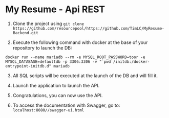 My Resume - Api REST
=====

1. Clone the project using `git clone https://github.com/resourcepool/https://github.com/TimLC/MyResume-Backend.git`

2. Execute the following command with docker at the base of your repository to launch the DB:
```
docker run --name mariadb --rm -e MYSQL_ROOT_PASSWORD=toor -e MYSQL_DATABASE=defaultdb -p 3306:3306 -v "`pwd`/initdb:/docker-entrypoint-initdb.d" mariadb
```

3. All SQL scripts will be executed at the launch of the DB and will fill it.

4. Launch the application to launch the API.

5. Congratulations, you can now use the API.

6. To access the documentation with Swagger, go to: `localhost:8080//swagger-ui.html`
